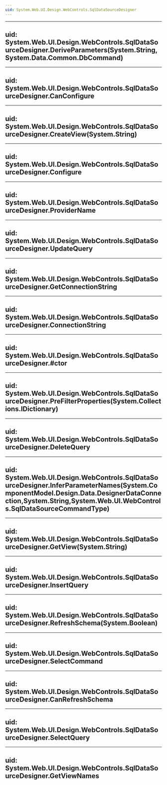 ```yaml
---
uid: System.Web.UI.Design.WebControls.SqlDataSourceDesigner
---
```


---
uid: System.Web.UI.Design.WebControls.SqlDataSourceDesigner.DeriveParameters(System.String,System.Data.Common.DbCommand)
---

---
uid: System.Web.UI.Design.WebControls.SqlDataSourceDesigner.CanConfigure
---

---
uid: System.Web.UI.Design.WebControls.SqlDataSourceDesigner.CreateView(System.String)
---

---
uid: System.Web.UI.Design.WebControls.SqlDataSourceDesigner.Configure
---

---
uid: System.Web.UI.Design.WebControls.SqlDataSourceDesigner.ProviderName
---

---
uid: System.Web.UI.Design.WebControls.SqlDataSourceDesigner.UpdateQuery
---

---
uid: System.Web.UI.Design.WebControls.SqlDataSourceDesigner.GetConnectionString
---

---
uid: System.Web.UI.Design.WebControls.SqlDataSourceDesigner.ConnectionString
---

---
uid: System.Web.UI.Design.WebControls.SqlDataSourceDesigner.#ctor
---

---
uid: System.Web.UI.Design.WebControls.SqlDataSourceDesigner.PreFilterProperties(System.Collections.IDictionary)
---

---
uid: System.Web.UI.Design.WebControls.SqlDataSourceDesigner.DeleteQuery
---

---
uid: System.Web.UI.Design.WebControls.SqlDataSourceDesigner.InferParameterNames(System.ComponentModel.Design.Data.DesignerDataConnection,System.String,System.Web.UI.WebControls.SqlDataSourceCommandType)
---

---
uid: System.Web.UI.Design.WebControls.SqlDataSourceDesigner.GetView(System.String)
---

---
uid: System.Web.UI.Design.WebControls.SqlDataSourceDesigner.InsertQuery
---

---
uid: System.Web.UI.Design.WebControls.SqlDataSourceDesigner.RefreshSchema(System.Boolean)
---

---
uid: System.Web.UI.Design.WebControls.SqlDataSourceDesigner.SelectCommand
---

---
uid: System.Web.UI.Design.WebControls.SqlDataSourceDesigner.CanRefreshSchema
---

---
uid: System.Web.UI.Design.WebControls.SqlDataSourceDesigner.SelectQuery
---

---
uid: System.Web.UI.Design.WebControls.SqlDataSourceDesigner.GetViewNames
---
